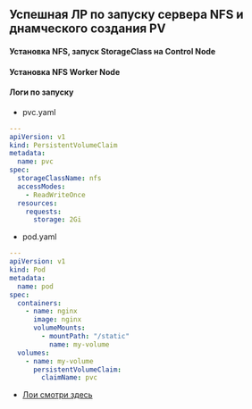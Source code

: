 ## Успешная ЛР по запуску сервера NFS и днамческого создания PV

#### Установка NFS, запуск StorageClass на Control Node

#### Установка NFS Worker Node

#### Логи по запуску
* pvc.yaml
```yml
---
apiVersion: v1
kind: PersistentVolumeClaim
metadata:
  name: pvc
spec:
  storageClassName: nfs
  accessModes:
    - ReadWriteOnce
  resources:
    requests:
      storage: 2Gi
```
* pod.yaml
```yml
---
apiVersion: v1
kind: Pod
metadata:
  name: pod
spec:
  containers:
    - name: nginx
      image: nginx
      volumeMounts:
        - mountPath: "/static"
          name: my-volume
  volumes:
    - name: my-volume
      persistentVolumeClaim:
        claimName: pvc
```

* [Лои смотри здесь](/13-kubernetes-config-02-mounts/Logs/logs-ok-start-nfs-pvc-pv.md)

